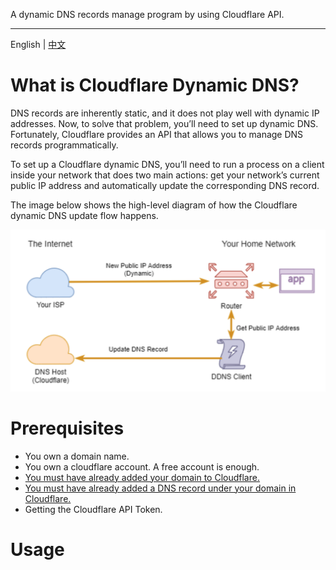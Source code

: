 A dynamic DNS records manage program by using Cloudflare API.

---

English | [中文](./README_cn.md)

# What is Cloudflare Dynamic DNS?

DNS records are inherently static, and it does not play well with dynamic IP addresses. Now, to solve that problem, you’ll need to set up dynamic DNS. Fortunately, Cloudflare provides an API that allows you to manage DNS records programmatically.

To set up a Cloudflare dynamic DNS, you’ll need to run a process on a client inside your network that does two main actions: get your network’s current public IP address and automatically update the corresponding DNS record.

The image below shows the high-level diagram of how the Cloudflare dynamic DNS update flow happens.

![](images/ddns.png)

# Prerequisites

- You own a domain name.
- You own a cloudflare account. A free account is enough.
- [You must have already added your domain to Cloudflare.](https://community.cloudflare.com/t/step-1-adding-your-domain-to-cloudflare/64309)
- [You must have already added a DNS record under your domain in Cloudflare.](https://support.cloudflare.com/hc/en-us/articles/360019093151-Managing-DNS-records-in-Cloudflare#h_60566325041543261564371)
- Getting the Cloudflare API Token.

# Usage

